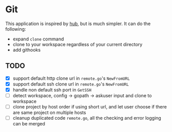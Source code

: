 # Git 

This application is inspired by [hub](https://github.com/github/hub), but is much simpler. 
It can do the following:

- expand `clone` command 
- clone to your workspace regardless of your current directory
- add githooks

## TODO

- [x] support default http clone url in `remote.go`'s `NewFromURL`
- [x] support default ssh clone url in `remote.go`'s `NewFromURL`
- [x] handle non default ssh port in `GetSSH`
- [ ] detect workspace, config -> gopath -> askuser input and clone to workspace
- [ ] clone project by host order if using short url, and let user choose if there are same project on multiple hosts 
- [ ] cleanup duplicated code `remote.go`, all the checking and error logging can be merged